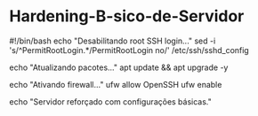 # Hardening-B-sico-de-Servidor

#!/bin/bash
echo "Desabilitando root SSH login..."
sed -i 's/^PermitRootLogin.*/PermitRootLogin no/' /etc/ssh/sshd_config

echo "Atualizando pacotes..."
apt update && apt upgrade -y

echo "Ativando firewall..."
ufw allow OpenSSH
ufw enable

echo "Servidor reforçado com configurações básicas."
